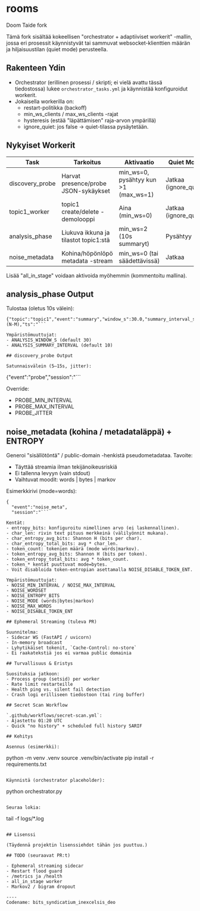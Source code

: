 # rooms
Doom Taide fork

Tämä fork sisältää kokeellisen "orchestrator + adaptiiviset workerit" -mallin, jossa eri prosessit käynnistyvät tai sammuvat websocket-klienttien määrän ja hiljaisuustilan (quiet mode) perusteella.

## Rakenteen Ydin

- Orchestrator (erillinen prosessi / skripti; ei vielä avattu tässä tiedostossa) lukee `orchestrator_tasks.yml` ja käynnistää konfiguroidut workerit.
- Jokaisella workerilla on:
  - restart-politikka (backoff)
  - min_ws_clients / max_ws_clients -rajat
  - hysteresis (estää "läpättämisen" raja-arvon ympärillä)
  - ignore_quiet: jos false -> quiet-tilassa pysäytetään.

## Nykyiset Workerit

| Task             | Tarkoitus                                    | Aktivaatio                               | Quiet Mode |
|------------------|-----------------------------------------------|-------------------------------------------|------------|
| discovery_probe  | Harvat presence/probe JSON-sykäykset          | min_ws=0, pysähtyy kun >1 (max_ws=1)      | Jatkaa (ignore_quiet) |
| topic1_worker    | topic1 create/delete -demolooppi              | Aina (min_ws=0)                           | Jatkaa (ignore_quiet) |
| analysis_phase   | Liukuva ikkuna ja tilastot topic1:stä         | min_ws=2 (10s summaryt)                   | Pysähtyy   |
| noise_metadata   | Kohina/höpönlöpö metadata -stream             | min_ws=0 (tai säädettävissä)              | Jatkaa     |

Lisää "all_in_stage" voidaan aktivoida myöhemmin (kommentoitu mallina).

## analysis_phase Output

Tulostaa (oletus 10s välein):
```
{"topic":"topic1","event":"summary","window_s":30.0,"summary_interval_s":10.0,"creates":N,"deletes":M,"live":(N-M),"ts":"```

Ympäristömuuttujat:
- ANALYSIS_WINDOW_S (default 30)
- ANALYSIS_SUMMARY_INTERVAL (default 10)

## discovery_probe Output

Satunnaisvälein (5–15s, jitter):
```
{"event":"probe","session":"```

Override:
- PROBE_MIN_INTERVAL
- PROBE_MAX_INTERVAL
- PROBE_JITTER

## noise_metadata (kohina / metadataläppä) + ENTROPY

Generoi "sisällötöntä" / public-domain -henkistä pseudometadataa. Tavoite:
- Täyttää streamia ilman tekijänoikeusriskiä
- Ei tallenna levyyn (vain stdout)
- Vaihtuvat moodit: words | bytes | markov

Esimerkkirivi (mode=words):
```
{
  "event":"noise_meta",
  "session":"```

Kentät:
- entropy_bits: konfiguroitu nimellinen arvo (ei laskennallinen).
- char_len: rivin text pituus merkkeinä (välilyönnit mukana).
- char_entropy_avg_bits: Shannon H (bits per char).
- char_entropy_total_bits: avg * char_len.
- token_count: tokenien määrä (mode words|markov).
- token_entropy_avg_bits: Shannon H (bits per token).
- token_entropy_total_bits: avg * token_count.
- token_* kentät puuttuvat mode=bytes.
- Voit disabloida token-entropian asettamalla NOISE_DISABLE_TOKEN_ENT.

Ympäristömuuttujat:
- NOISE_MIN_INTERVAL / NOISE_MAX_INTERVAL
- NOISE_WORDSET
- NOISE_ENTROPY_BITS
- NOISE_MODE (words|bytes|markov)
- NOISE_MAX_WORDS
- NOISE_DISABLE_TOKEN_ENT

## Ephemeral Streaming (tuleva PR)

Suunnitelma:
- Sidecar WS (FastAPI / uvicorn)
- In-memory broadcast
- Lyhytikäiset tokenit, `Cache-Control: no-store`
- Ei raakatekstiä jos ei varmaa public domainia

## Turvallisuus & Eristys

Suosituksia jatkoon:
- Process group (setsid) per worker
- Rate limit restarteille
- Health ping vs. silent fail detection
- Crash logi erilliseen tiedostoon (tai ring buffer)

## Secret Scan Workflow

`.github/workflows/secret-scan.yml`:
- Ajastettu 01:20 UTC
- Quick "no history" + scheduled full history SARIF

## Kehitys

Asennus (esimerkki):
```
python -m venv .venv
source .venv/bin/activate
pip install -r requirements.txt
```

Käynnistä (orchestrator placeholder):
```
python orchestrator.py
```

Seuraa lokia:
```
tail -f logs/*.log
```

## Lisenssi

(Täydennä projektin lisenssiehdot tähän jos puuttuu.)

## TODO (seuraavat PR:t)

- Ephemeral streaming sidecar
- Restart flood guard
- /metrics ja /health
- all_in_stage worker
- Markov2 / bigram dropout

----
Codename: bits_syndicatium_inexcelsis_deo

